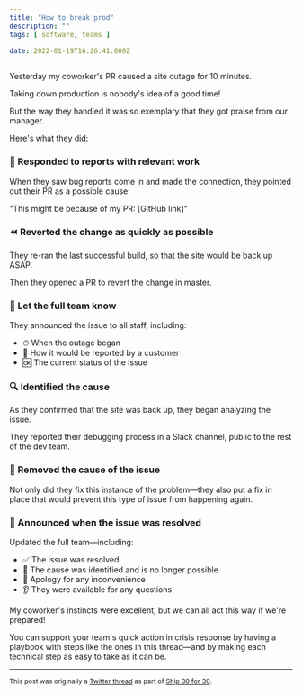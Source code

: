 ```yaml
---
title: "How to break prod"
description: ""
tags: [ software, teams ]

date: 2022-01-19T16:26:41.000Z
---
```


Yesterday my coworker's PR caused a site outage for 10 minutes.

Taking down production is nobody's idea of a good time!

But the way they handled it was so exemplary that they got praise from our manager.

Here's what they did:

### 🙋 Responded to reports with relevant work

When they saw bug reports come in and made the connection, they pointed out their PR as a possible cause:

"This might be because of my PR: [GitHub link]"

### ⏪ Reverted the change as quickly as possible

They re-ran the last successful build, so that the site would be back up ASAP.

Then they opened a PR to revert the change in master.

### 📣 Let the full team know

They announced the issue to all staff, including:

- ⏱ When the outage began
- 👀 How it would be reported by a customer
- 🆗 The current status of the issue

### 🔍 Identified the cause

As they confirmed that the site was back up, they began analyzing the issue.

They reported their debugging process in a Slack channel, public to the rest of the dev team.

### 🔧 Removed the cause of the issue

Not only did they fix this instance of the problem—they also put a fix in place that would prevent this type of issue from happening again.

### 📣 Announced when the issue was resolved

Updated the full team—including:
- ✅ The issue was resolved
- 💫 The cause was identified and is no longer possible
- 🙏 Apology for any inconvenience
- 👂 They were available for any questions

My coworker's instincts were excellent, but we can all act this way if we're prepared!

You can support your team's quick action in crisis response by having a playbook with steps like the ones in this thread—and by making each technical step as easy to take as it can be.

---

<small>This post was originally a [Twitter thread](https://twitter.com/DuncanMalashock/status/1483838332392120321) as part of [Ship 30 for 30](https://www.ship30for30.com/).</small>